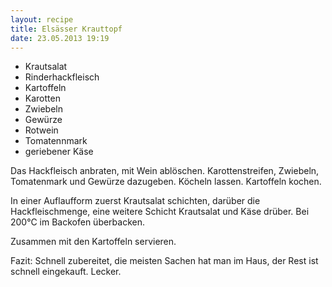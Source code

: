 ```yaml
---
layout: recipe
title: Elsässer Krauttopf
date: 23.05.2013 19:19
---
```


* Krautsalat
* Rinderhackfleisch
* Kartoffeln
* Karotten
* Zwiebeln
* Gewürze
* Rotwein
* Tomatennmark
* geriebener Käse

Das Hackfleisch anbraten, mit Wein ablöschen. Karottenstreifen, Zwiebeln,
Tomatenmark und Gewürze dazugeben. Köcheln lassen. Kartoffeln kochen.

In einer Auflaufform zuerst Krautsalat schichten, darüber die Hackfleischmenge,
eine weitere Schicht Krautsalat und Käse drüber. Bei 200°C im Backofen
überbacken.

Zusammen mit den Kartoffeln servieren.

Fazit: Schnell zubereitet, die meisten Sachen hat man im Haus, der Rest ist
schnell eingekauft. Lecker.
